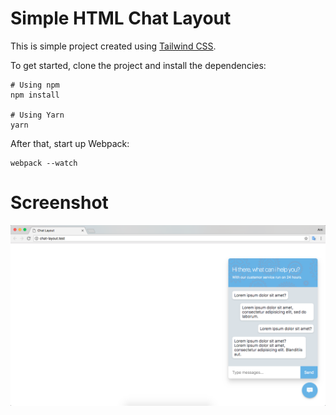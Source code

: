 # Simple HTML Chat Layout

This is simple project created using [Tailwind CSS](https://tailwindcss.com).

To get started, clone the project and install the dependencies:

```
# Using npm
npm install

# Using Yarn
yarn
```

After that, start up Webpack:

```
webpack --watch
```

# Screenshot
<img src="https://github.com/ar-android/html-chat-layout/raw/master/sample.png">